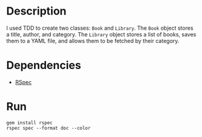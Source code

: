 # Description

I used TDD to create two classes: `Book` and `Library`. The `Book` object stores a title, author, and category. The `Library` object stores a list of books, saves them to a YAML file, and allows them to be fetched by their category.

# Dependencies

  + [RSpec]

  [RSpec]: http://rubygems.org/gems/rspec

# Run

```
gem install rspec
rspec spec --format doc --color
```